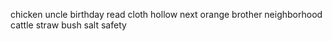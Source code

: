 chicken uncle birthday read cloth hollow next orange brother neighborhood cattle straw bush salt safety